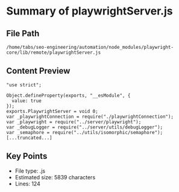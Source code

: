 # Summary of playwrightServer.js
  
## File Path
`/home/tabs/seo-engineering/automation/node_modules/playwright-core/lib/remote/playwrightServer.js`

## Content Preview
```
"use strict";

Object.defineProperty(exports, "__esModule", {
  value: true
});
exports.PlaywrightServer = void 0;
var _playwrightConnection = require("./playwrightConnection");
var _playwright = require("../server/playwright");
var _debugLogger = require("../server/utils/debugLogger");
var _semaphore = require("../utils/isomorphic/semaphore");
[...truncated...]
```

## Key Points
- File type: .js
- Estimated size: 5839 characters
- Lines: 124
